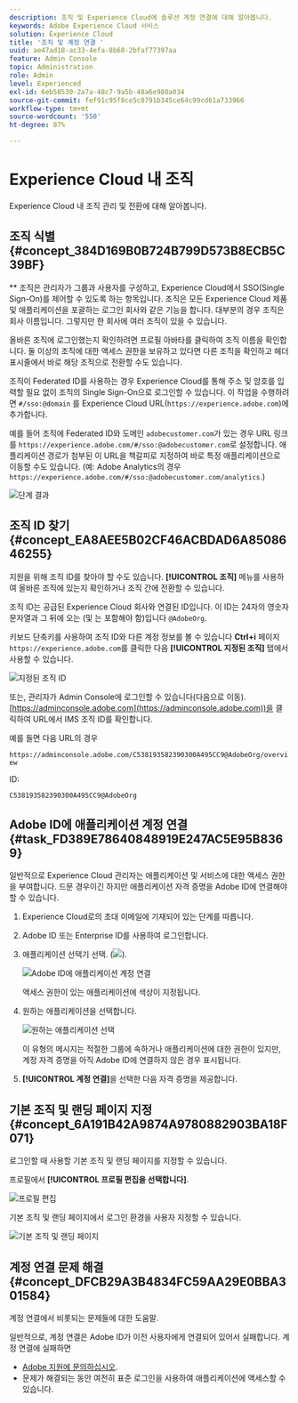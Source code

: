 ```yaml
---
description: 조직 및 Experience Cloud에 솔루션 계정 연결에 대해 알아봅니다.
keywords: Adobe Experience Cloud 서비스
solution: Experience Cloud
title: '조직 및 계정 연결 '
uuid: ae47ad18-ac33-4efa-8b68-2bfaf77397aa
feature: Admin Console
topic: Administration
role: Admin
level: Experienced
exl-id: 6eb58530-2a7a-48c7-9a5b-48a6e980a034
source-git-commit: fef91c95f8ce5c8791b345ce64c99cd61a733966
workflow-type: tm+mt
source-wordcount: '550'
ht-degree: 87%

---
```


# Experience Cloud 내 조직

Experience Cloud 내 조직 관리 및 전환에 대해 알아봅니다.

## 조직 식별 {#concept_384D169B0B724B799D573B8ECB5C39BF}

** 조직은 관리자가 그룹과 사용자를 구성하고, Experience Cloud에서 SSO(Single Sign-On)를 제어할 수 있도록 하는 항목입니다. 조직은 모든 Experience Cloud 제품 및 애플리케이션을 포괄하는 로그인 회사와 같은 기능을 합니다. 대부분의 경우 조직은 회사 이름입니다. 그렇지만 한 회사에 여러 조직이 있을 수 있습니다.

올바른 조직에 로그인했는지 확인하려면 프로필 아바타를 클릭하여 조직 이름을 확인합니다. 둘 이상의 조직에 대한 액세스 권한을 보유하고 있다면 다른 조직을 확인하고 헤더 표시줄에서 바로 해당 조직으로 전환할 수도 있습니다.

조직이 Federated ID를 사용하는 경우 Experience Cloud를 통해 주소 및 암호를 입력할 필요 없이 조직의 Single Sign-On으로 로그인할 수 있습니다. 이 작업을 수행하려면 `#/sso:@domain` 를 Experience Cloud URL(`https://experience.adobe.com`)에 추가합니다.

예를 들어 조직에 Federated ID와 도메인 `adobecustomer.com`가 있는 경우 URL 링크를 `https://experience.adobe.com/#/sso:@adobecustomer.com`로 설정합니다. 애플리케이션 경로가 첨부된 이 URL을 책갈피로 지정하여 바로 특정 애플리케이션으로 이동할 수도 있습니다. (예: Adobe Analytics의 경우 `https://experience.adobe.com/#/sso:@adobecustomer.com/analytics`.)

![단계 결과](assets/organization-switch.png)

## 조직 ID 찾기 {#concept_EA8AEE5B02CF46ACBDAD6A8508646255}

지원을 위해 조직 ID를 찾아야 할 수도 있습니다. **[!UICONTROL 조직]** 메뉴를 사용하여 올바른 조직에 있는지 확인하거나 조직 간에 전환할 수 있습니다.

조직 ID는 공급된 Experience Cloud 회사와 연결된 ID입니다. 이 ID는 24자의 영숫자 문자열과 그 뒤에 오는 (및 는 포함해야 함)입니다 `@AdobeOrg`.

키보드 단축키를 사용하여 조직 ID와 다른 계정 정보를 볼 수 있습니다 **Ctrl+i** 페이지 `https://experience.adobe.com`를 클릭한 다음 **[!UICONTROL 지정된 조직]** 탭에서 사용할 수 있습니다.

![지정된 조직 ID](assets/assigned-organization.png)

또는, 관리자가 Admin Console에 로그인할 수 있습니다(다음으로 이동). [https://adminconsole.adobe.com](https://adminconsole.adobe.com))을 클릭하여 URL에서 IMS 조직 ID를 확인합니다.

예를 들면 다음 URL의 경우

`https://adminconsole.adobe.com/C538193582390300A495CC9@AdobeOrg/overview`

ID:

`C538193582390300A495CC9@AdobeOrg`

## Adobe ID에 애플리케이션 계정 연결 {#task_FD389E78640848919E247AC5E95B8369}

일반적으로 Experience Cloud 관리자는 애플리케이션 및 서비스에 대한 액세스 권한을 부여합니다. 드문 경우이긴 하지만 애플리케이션 자격 증명을 Adobe ID에 연결해야 할 수 있습니다.

1. Experience Cloud로의 초대 이메일에 기재되어 있는 단계를 따릅니다.
1. Adobe ID 또는 Enterprise ID를 사용하여 로그인합니다.
1. 애플리케이션 선택기 선택. (![](assets/menu-icon.png)).

   ![Adobe ID에 애플리케이션 계정 연결](assets/solutions-active.png)

   액세스 권한이 있는 애플리케이션에 색상이 지정됩니다.
1. 원하는 애플리케이션을 선택합니다.

   ![원하는 애플리케이션 선택](assets/analytics-link-accounts.png)

   이 유형의 메시지는 적절한 그룹에 속하거나 애플리케이션에 대한 권한이 있지만, 계정 자격 증명을 아직 Adobe ID에 연결하지 않은 경우 표시됩니다.
1. **[!UICONTROL 계정 연결]**&#x200B;을 선택한 다음 자격 증명을 제공합니다.

## 기본 조직 및 랜딩 페이지 지정 {#concept_6A191B42A9874A9780882903BA18F071}

로그인할 때 사용할 기본 조직 및 랜딩 페이지를 지정할 수 있습니다.

프로필에서 **[!UICONTROL 프로필 편집을 선택합니다]**.

![프로필 편집](assets/edit-profile.png)

기본 조직 및 랜딩 페이지에서 로그인 환경을 사용자 지정할 수 있습니다.

![기본 조직 및 랜딩 페이지](assets/default-organization.png)

## 계정 연결 문제 해결 {#concept_DFCB29A3B4834FC59AA29E0BBA301584}

계정 연결에서 비롯되는 문제들에 대한 도움말.

일반적으로, 계정 연결은 Adobe ID가 이전 사용자에게 연결되어 있어서 실패합니다. 계정 연결에 실패하면

* [Adobe 지원에 문의하십시오](https://experienceleague.adobe.com/?support-solution=General#support).
* 문제가 해결되는 동안 여전히 표준 로그인을 사용하여 애플리케이션에 액세스할 수 있습니다.
